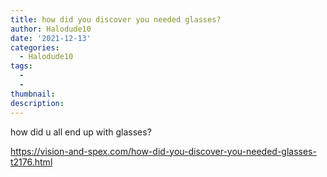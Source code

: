 ```yaml
---
title: how did you discover you needed glasses?
author: Halodude10
date: '2021-12-13'
categories:
  - Halodude10
tags:
  - 
  - 
thumbnail: 
description: 
---
```


how did u all end up with glasses?

https://vision-and-spex.com/how-did-you-discover-you-needed-glasses-t2176.html
